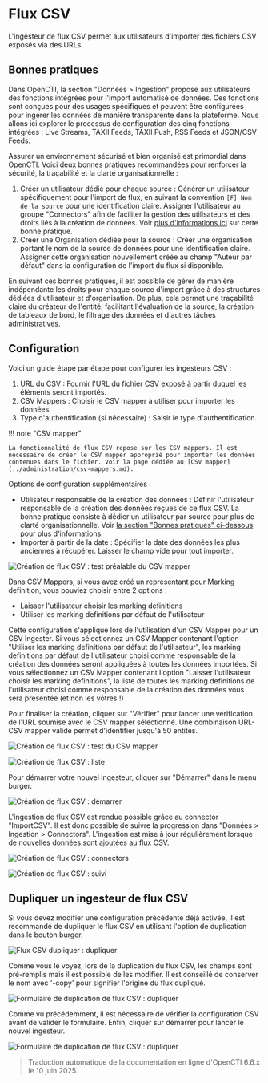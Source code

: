 # Flux CSV

L'ingesteur de flux CSV permet aux utilisateurs d'importer des fichiers CSV exposés via des URLs.

<a id="best-practices-section"></a>
## Bonnes pratiques

Dans OpenCTI, la section "Données > Ingestion" propose aux utilisateurs des fonctions intégrées pour l'import automatisé de données. Ces fonctions sont conçues pour des usages spécifiques et peuvent être configurées pour ingérer les données de manière transparente dans la plateforme. Nous allons ici explorer le processus de configuration des cinq fonctions intégrées : Live Streams, TAXII Feeds, TAXII Push, RSS Feeds et JSON/CSV Feeds.

Assurer un environnement sécurisé et bien organisé est primordial dans OpenCTI. Voici deux bonnes pratiques recommandées pour renforcer la sécurité, la traçabilité et la clarté organisationnelle :

1. Créer un utilisateur dédié pour chaque source : Générer un utilisateur spécifiquement pour l'import de flux, en suivant la convention `[F] Nom de la source` pour une identification claire. Assigner l'utilisateur au groupe "Connectors" afin de faciliter la gestion des utilisateurs et des droits liés à la création de données. Voir [plus d'informations ici](../../deployment/connectors.md#connector-token-section) sur cette bonne pratique.
2. Créer une Organisation dédiée pour la source : Créer une organisation portant le nom de la source de données pour une identification claire. Assigner cette organisation nouvellement créée au champ "Auteur par défaut" dans la configuration de l'import du flux si disponible.

En suivant ces bonnes pratiques, il est possible de gérer de manière indépendante les droits pour chaque source d'import grâce à des structures dédiées d'utilisateur et d'organisation. De plus, cela permet une traçabilité claire du créateur de l'entité, facilitant l'évaluation de la source, la création de tableaux de bord, le filtrage des données et d'autres tâches administratives.

## Configuration

Voici un guide étape par étape pour configurer les ingesteurs CSV :

1. URL du CSV : Fournir l'URL du fichier CSV exposé à partir duquel les éléments seront importés.
2. CSV Mappers : Choisir le CSV mapper à utiliser pour importer les données.
3. Type d'authentification (si nécessaire) : Saisir le type d'authentification.

!!! note "CSV mapper"

    La fonctionnalité de flux CSV repose sur les CSV mappers. Il est nécessaire de créer le CSV mapper approprié pour importer les données contenues dans le fichier. Voir la page dédiée au [CSV mapper](../administration/csv-mappers.md).

Options de configuration supplémentaires :

- Utilisateur responsable de la création des données : Définir l'utilisateur responsable de la création des données reçues de ce flux CSV. La bonne pratique consiste à dédier un utilisateur par source pour plus de clarté organisationnelle. Voir [la section "Bonnes pratiques" ci-dessous](../import-automated.md#best-practices-section) pour plus d'informations.
- Importer à partir de la date : Spécifier la date des données les plus anciennes à récupérer. Laisser le champ vide pour tout importer.

![Création de flux CSV : test préalable du CSV mapper](../assets/csv-feeds-creation-prior-test.png)

Dans CSV Mappers, si vous avez créé un représentant pour Marking definition, vous pouviez choisir entre 2 options :

- Laisser l'utilisateur choisir les marking definitions
- Utiliser les marking definitions par défaut de l'utilisateur

Cette configuration s'applique lors de l'utilisation d'un CSV Mapper pour un CSV Ingester. Si vous sélectionnez un CSV Mapper contenant l'option "Utiliser les marking definitions par défaut de l'utilisateur", les marking definitions par défaut de l'utilisateur choisi comme responsable de la création des données seront appliquées à toutes les données importées. Si vous sélectionnez un CSV Mapper contenant l'option "Laisser l'utilisateur choisir les marking definitions", la liste de toutes les marking definitions de l'utilisateur choisi comme responsable de la création des données vous sera présentée (et non les vôtres !)

Pour finaliser la création, cliquer sur "Vérifier" pour lancer une vérification de l'URL soumise avec le CSV mapper sélectionné. Une combinaison URL-CSV mapper valide permet d'identifier jusqu'à 50 entités.

![Création de flux CSV : test du CSV mapper](../assets/csv-feeds-creation-after-test.png)

![Création de flux CSV : liste](../assets/csv-feeds-creation-list.png)

Pour démarrer votre nouvel ingesteur, cliquer sur "Démarrer" dans le menu burger.

![Création de flux CSV : démarrer](../assets/csv-feeds-creation-start.png)

L'ingestion de flux CSV est rendue possible grâce au connector "ImportCSV". Il est donc possible de suivre la progression dans "Données > Ingestion > Connectors". L'ingestion est mise à jour régulièrement lorsque de nouvelles données sont ajoutées au flux CSV.

![Création de flux CSV : connectors](../assets/csv-feeds-connectors.png)

![Création de flux CSV : suivi](../assets/csv-feeds-importCSV-connector-tracking.png)

## Dupliquer un ingesteur de flux CSV

Si vous devez modifier une configuration précédente déjà activée, il est recommandé de dupliquer le flux CSV en utilisant l'option de duplication dans le bouton burger.

![Flux CSV dupliquer : dupliquer](../assets/csv-feeds-burger-button.png)

Comme vous le voyez, lors de la duplication du flux CSV, les champs sont pré-remplis mais il est possible de les modifier. Il est conseillé de conserver le nom avec '-copy' pour signifier l'origine du flux dupliqué.

![Formulaire de duplication de flux CSV : dupliquer](../assets/csv-feeds-duplicate.png)

Comme vu précédemment, il est nécessaire de vérifier la configuration CSV avant de valider le formulaire. Enfin, cliquer sur démarrer pour lancer le nouvel ingesteur.

![Formulaire de duplication de flux CSV : dupliquer](../assets/feeds-start-duplicate.png)


> Traduction automatique de la documentation en ligne d'OpenCTI 6.6.x le 10 juin 2025.
